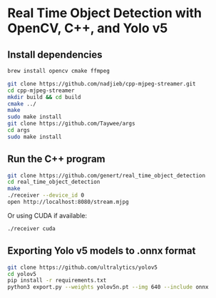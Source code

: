 # Real Time Object Detection with OpenCV, C++, and Yolo v5

## Install dependencies

```bash
brew install opencv cmake ffmpeg
```

```bash
git clone https://github.com/nadjieb/cpp-mjpeg-streamer.git
cd cpp-mjpeg-streamer
mkdir build && cd build
cmake ../
make
sudo make install
git clone https://github.com/Taywee/args
cd args
sudo make install
```

## Run the C++ program

```bash
git clone https://github.com/genert/real_time_object_detection
cd real_time_object_detection
make
./receiver --device_id 0
open http://localhost:8080/stream.mjpg
```

Or using CUDA if available:
```bash
./receiver cuda
```

## Exporting Yolo v5 models to .onnx format

```bash
git clone https://github.com/ultralytics/yolov5
cd yolov5
pip install -r requirements.txt
python3 export.py --weights yolov5n.pt --img 640 --include onnx
```
